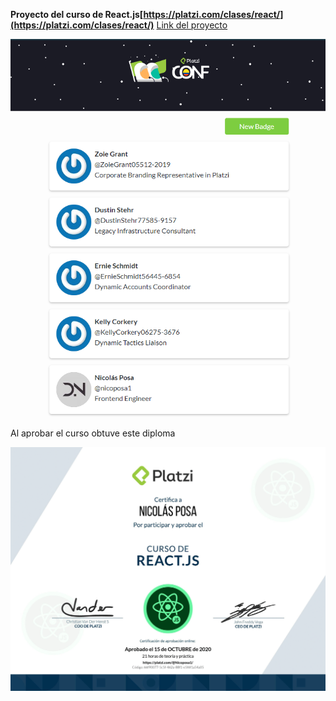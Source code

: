 **Proyecto del curso de React.js[https://platzi.com/clases/react/](https://platzi.com/clases/react/)**
[Link del proyecto](https://nicoposa1pb.netlify.app/badges/ "Link del proyecto")

![foto del proyecto](https://raw.githubusercontent.com/Nicoposa1/Platzi-badge/master/src/images/pb.png)

Al aprobar el curso obtuve este diploma

![Foto del diploma del curso](https://raw.githubusercontent.com/Nicoposa1/Platzi-badge/master/src/images/react.png)
